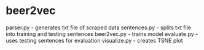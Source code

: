 # beer2vec

parser.py - generates txt file of scraped data
sentences.py - splits txt file into training and testing sentences
beer2vec.py - trains model
evaluate.py - uses testing sentences for evaluation
visualize.py - creates TSNE plot

